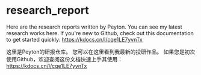 # research_report
 Here are the research reports written by Peyton.
 You can see my latest research works here.
 If you're new to Github, check out this documentation to get started quickly:
 https://kdocs.cn/l/cqe1LE7yvnTx

 这里是Peyton的研报仓库。
 您可以在这里看到我最新的投研作品。
 如果您是初次使用Github，欢迎查阅这份文档快速上手其使用：
 https://kdocs.cn/l/cqe1LE7yvnTx

